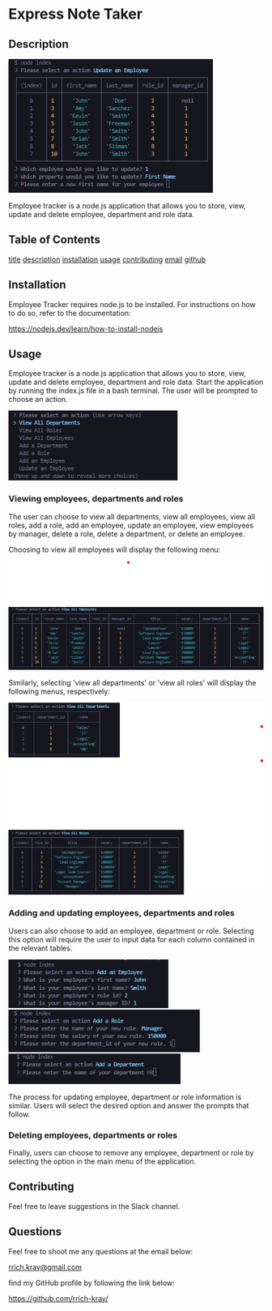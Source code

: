 
    
# Express Note Taker

## Description

![employee tracker](./assets/images/screen7.png)

Employee tracker is a node.js application that allows you to store, view, update and delete employee, department and role data.

## Table of Contents

[title](#title)
[description](#description)
[installation](#installation)
[usage](#usage)
[contributing](#contributing)
[email](#email)
[github](#github)


## Installation

Employee Tracker requires node.js to be installed. For instructions on how to do so, refer to the documentation:

https://nodejs.dev/learn/how-to-install-nodejs

## Usage 

Employee tracker is a node.js application that allows you to store, view, update and delete employee, department and role data. Start the application by running the index.js file in a bash terminal. The user will be prompted to choose an action.

![employee tracker main menu](./assets/images/screen1.png)

### Viewing employees, departments and roles

The user can choose to view all departments, view all employees, view all roles, add a role, add an employee, update an employee, view employees by manager, delete a role, delete a department, or delete an employee.

Choosing to view all employees will display the following menu:

![employee tracker view all employees](./assets/images/screen2.png)

Similarly, selecting 'view all departments' or 'view all roles' will display the following menus, respectively:

![employee tracker view all departments](./assets/images/screen3.png)
![employee tracker view all roles](./assets/images/screen4.png)

### Adding and updating employees, departments and roles

Users can also choose to add an employee, department or role. Selecting this option will require the user to input data for each column contained in the relevant tables.

![employee tracker view all roles](./assets/images/screen8.png)
![employee tracker view all roles](./assets/images/screen9.png)
![employee tracker view all roles](./assets/images/screen10.png)

The process for updating employee, department or role information is similar. Users will select the desired option and answer the prompts that follow.

### Deleting employees, departments or roles

Finally, users can choose to remove any employee, department or role by selecting the option in the main menu of the application.  

## Contributing

Feel free to leave suggestions in the Slack channel.

## Questions

Feel free to shoot me any questions at the email below:

rrich.kray@gmail.com

find my GitHub profile by following the link below:

https://github.com/rrich-kray/